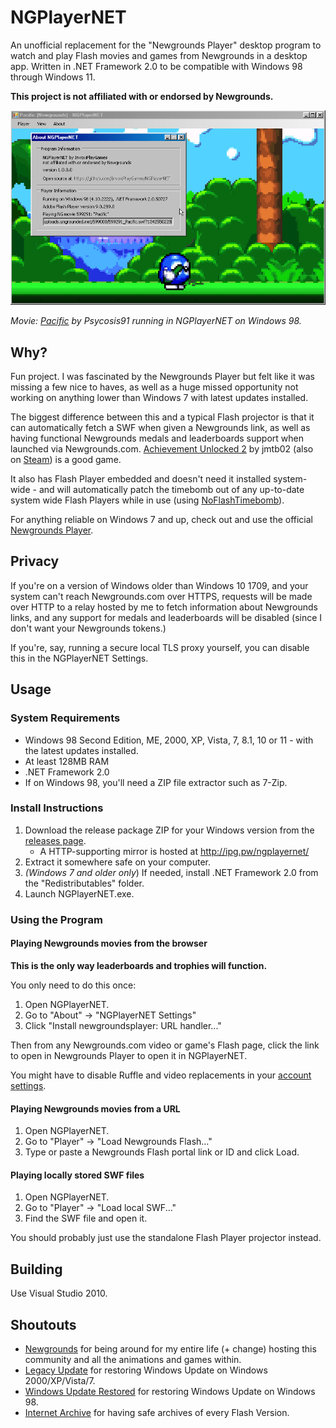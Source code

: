 # NGPlayerNET

An unofficial replacement for the "Newgrounds Player" desktop program to watch
and play Flash movies and games from Newgrounds in a desktop app. Written in
.NET Framework 2.0 to be compatible with Windows 98 through Windows 11.

**This project is not affiliated with or endorsed by Newgrounds.**

![The Flash movie "Pacific" running on NGPlayerNET on Windows 98, with the about box being displayed above it.](ReadmeImages/pacific_win98.png)

*Movie: [Pacific](https://www.newgrounds.com/portal/view/599291) by Psycosis91 running in NGPlayerNET on Windows 98.*

## Why?

Fun project. I was fascinated by the Newgrounds Player but felt like it was
missing a few nice to haves, as well as a huge missed opportunity not working
on anything lower than Windows 7 with latest updates installed.

The biggest difference between this and a typical Flash projector is that it can
automatically fetch a SWF when given a Newgrounds link, as well as having
functional Newgrounds medals and leaderboards support when launched via
Newgrounds.com. [Achievement Unlocked 2](https://www.newgrounds.com/portal/view/553791)
by jmtb02 (also on [Steam](https://store.steampowered.com/app/2274110/)) is a
good game.

It also has Flash Player embedded and doesn't need it installed system-wide -
and will automatically patch the timebomb out of any up-to-date system wide
Flash Players while in use
(using [NoFlashTimebomb](https://github.com/InvoxiPlayGames/NoFlashTimebomb)).

For anything reliable on Windows 7 and up, check out and use the official
[Newgrounds Player](https://www.newgrounds.com/flash/player).

## Privacy

If you're on a version of Windows older than Windows 10 1709, and your system
can't reach Newgrounds.com over HTTPS, requests will be made over HTTP to a
relay hosted by me to fetch information about Newgrounds links, and any support
for medals and leaderboards will be disabled (since I don't want your Newgrounds
tokens.)

If you're, say, running a secure local TLS proxy yourself, you can disable this
in the NGPlayerNET Settings.

## Usage

### System Requirements

- Windows 98 Second Edition, ME, 2000, XP, Vista, 7, 8.1, 10 or 11 - with the
  latest updates installed.
- At least 128MB RAM
- .NET Framework 2.0
- If on Windows 98, you'll need a ZIP file extractor such as 7-Zip.

### Install Instructions

1. Download the release package ZIP for your Windows version from the
   [releases page](https://github.com/InvoxiPlayGames/NGPlayerNET/releases).
    - A HTTP-supporting mirror is hosted at http://ipg.pw/ngplayernet/
2. Extract it somewhere safe on your computer.
3. *(Windows 7 and older only*) If needed, install .NET Framework 2.0 from the
   "Redistributables" folder.
4. Launch NGPlayerNET.exe.

### Using the Program

#### Playing Newgrounds movies from the browser

**This is the only way leaderboards and trophies will function.**

You only need to do this once:

1. Open NGPlayerNET.
2. Go to "About" -> "NGPlayerNET Settings"
3. Click "Install newgroundsplayer: URL handler..."

Then from any Newgrounds.com video or game's Flash page, click the link to open
in Newgrounds Player to open it in NGPlayerNET.

You might have to disable Ruffle and video replacements in your
[account settings](https://www.newgrounds.com/account).

#### Playing Newgrounds movies from a URL

1. Open NGPlayerNET.
2. Go to "Player" -> "Load Newgrounds Flash..."
3. Type or paste a Newgrounds Flash portal link or ID and click Load.

#### Playing locally stored SWF files

1. Open NGPlayerNET.
2. Go to "Player" -> "Load local SWF..."
3. Find the SWF file and open it.

You should probably just use the standalone Flash Player projector instead.

## Building

Use Visual Studio 2010.

## Shoutouts

- [Newgrounds](https://www.newgrounds.com) for being around for my entire life
(+ change) hosting this community and all the animations and games within.
- [Legacy Update](https://legacyupdate.net/) for restoring Windows Update on
Windows 2000/XP/Vista/7.
- [Windows Update Restored](https://www.windowsupdaterestored.com/) for
restoring Windows Update on Windows 98.
- [Internet Archive](https://archive.org/) for having safe archives of every
Flash Version.
